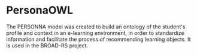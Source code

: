 # PersonaOWL
The PERSONNA model was created to build an ontology of the student's profile and context in an e-learning environment, in order to standardize information and facilitate the process of recommending learning objects. It is used in the BROAD-RS project.
